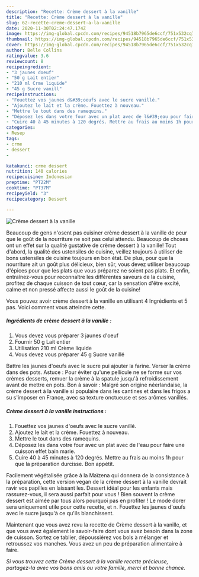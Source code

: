 ```yaml
---
description: "Recette: Crème dessert à la vanille"
title: "Recette: Crème dessert à la vanille"
slug: 62-recette-creme-dessert-a-la-vanille
date: 2020-11-30T02:24:47.174Z
image: https://img-global.cpcdn.com/recipes/94518b7965de6ccf/751x532cq70/creme-dessert-a-la-vanille-photo-principale-de-la-recette.jpg
thumbnail: https://img-global.cpcdn.com/recipes/94518b7965de6ccf/751x532cq70/creme-dessert-a-la-vanille-photo-principale-de-la-recette.jpg
cover: https://img-global.cpcdn.com/recipes/94518b7965de6ccf/751x532cq70/creme-dessert-a-la-vanille-photo-principale-de-la-recette.jpg
author: Belle Collins
ratingvalue: 3.6
reviewcount: 8
recipeingredient:
- "3 jaunes doeuf"
- "50 g Lait entier"
- "210 ml Crme liquide"
- "45 g Sucre vanill"
recipeinstructions:
- "Fouettez vos jaunes d&#39;oeufs avec le sucre vanillé."
- "Ajoutez le lait et la crème. Fouettez à nouveau."
- "Mettre le tout dans des ramequins."
- "Déposez les dans votre four avec un plat avec de l&#39;eau pour faire une cuisson effet bain marie."
- "Cuire 40 à 45 minutes à 120 degrés. Mettre au frais au moins 1h pour que la préparation durcisse. Bon appétit."
categories:
- Resep
tags:
- crme
- dessert
- 

katakunci: crme dessert  
nutrition: 140 calories
recipecuisine: Indonesian
preptime: "PT22M"
cooktime: "PT37M"
recipeyield: "3"
recipecategory: Dessert

---
```



![Crème dessert à la vanille](https://img-global.cpcdn.com/recipes/94518b7965de6ccf/751x532cq70/creme-dessert-a-la-vanille-photo-principale-de-la-recette.jpg)

Beaucoup de gens n'osent pas cuisiner crème dessert à la vanille de peur que le goût de la nourriture ne soit pas celui attendu. Beaucoup de choses ont un effet sur la qualité gustative de crème dessert à la vanille! Tout d'abord, la qualité des ustensiles de cuisine, veillez toujours à utiliser de bons ustensiles de cuisine toujours en bon état. De plus, pour que la nourriture ait un goût plus délicieux, bien sûr, vous devez utiliser beaucoup d'épices pour que les plats que vous préparez ne soient pas plats. Et enfin, entraînez-vous pour reconnaître les différentes saveurs de la cuisine, profitez de chaque cuisson de tout cœur, car la sensation d'être excité, calme et non pressé affecte aussi le goût de la cuisine!

<!--inarticleads1-->

Vous pouvez avoir crème dessert à la vanille en utilisant 4 Ingrédients et 5 pas. Voici comment vous atteindre cette.

##### Ingrédients de crème dessert à la vanille :

1. Vous devez vous préparer 3 jaunes d&#39;oeuf
1. Fournir 50 g Lait entier
1. Utilisation 210 ml Crème liquide
1. Vous devez vous préparer 45 g Sucre vanillé


Battre les jaunes d&#39;oeufs avec le sucre pui ajouter la farine. Verser la crème dans des pots. Astuce : Pour éviter qu&#39;une pellicule ne se forme sur vos crèmes desserts, remuer la crème à la spatule jusqu&#39;à refroidissement avant de mettre en pots. Bon à savoir : Malgré son origine néerlandaise, la crème dessert à la vanille si populaire dans les cantines et dans les frigos a su s&#39;imposer en France, avec sa texture onctueuse et ses arômes vanillés. 

<!--inarticleads2-->

##### Crème dessert à la vanille instructions :

1. Fouettez vos jaunes d&#39;oeufs avec le sucre vanillé.
1. Ajoutez le lait et la crème. Fouettez à nouveau.
1. Mettre le tout dans des ramequins.
1. Déposez les dans votre four avec un plat avec de l&#39;eau pour faire une cuisson effet bain marie.
1. Cuire 40 à 45 minutes à 120 degrés. Mettre au frais au moins 1h pour que la préparation durcisse. Bon appétit.


Facilement végétalisée grâce à la Maïzena qui donnera de la consistance à la préparation, cette version vegan de la crème dessert à la vanille devrait ravir vos papilles en laissant les. Dessert idéal pour les enfants mais rassurez-vous, il sera aussi parfait pour vous ! Bien souvent la crème dessert est aimée par tous alors pourquoi pas en profiter ! Le mode dorer sera uniquement utile pour cette recette, et n. Fouettez les jaunes d&#39;œufs avec le sucre jusqu&#39;à ce qu&#39;ils blanchissent. 

<!--inarticleads1-->

<p>
Maintenant que vous avez revu la recette de Crème dessert à la vanille, et que vous avez également le savoir-faire dont vous avez besoin dans la zone de cuisson. Sortez ce tablier, dépoussiérez vos bols à mélanger et retroussez vos manches. Vous avez un peu de préparation alimentaire à faire.
</p>

<p>
<i>Si vous trouvez cette Crème dessert à la vanille recette précieuse, partagez-la avec vos bons amis ou votre famille, merci et bonne chance.</i>
</p>
